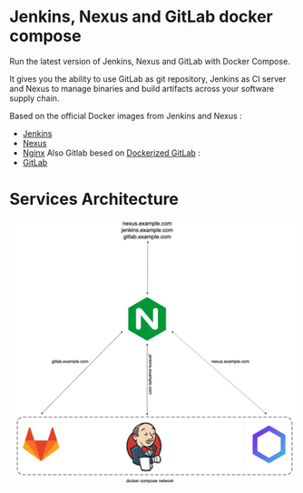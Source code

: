 # Jenkins, Nexus and GitLab docker compose

Run the latest version of Jenkins,  Nexus and GitLab with Docker Compose.

It gives you the ability to use GitLab as git repository, Jenkins as CI server and  Nexus to manage binaries and build artifacts across your software supply chain. 

Based on the official Docker images from Jenkins and Nexus :
* [Jenkins](https://github.com/jenkinsci/docker)
* [Nexus](https://github.com/sonatype/docker-nexus3)
* [Nginx](https://github.com/nginxinc/docker-nginx)
Also Gitlab besed on [Dockerized GitLab](https://github.com/sameersbn/docker-gitlab) :
* [GitLab](https://github.com/sameersbn/docker-gitlab)


# Services Architecture
![picture](./services_architecture.jpg)

